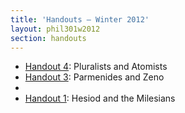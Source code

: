 ```yaml
---
title: 'Handouts — Winter 2012'
layout: phil301w2012
section: handouts
---
```


+   [Handout 4]: Pluralists and Atomists
+   [Handout 3]: Parmenides and Zeno
+   [Handout 2]: Heraclitus
+   [Handout 1]: Hesiod and the Milesians

[Handout 1]: http://files.davidsanson.com/301/1_hesiod_and_milesians-handout.pdf
[Handout 2]: http://files.davidsanson.com/301/2_heraclitus-handout.pdf
[Handout 3]: http://files.davidsanson.com/301/3_parmenides_and_zeno-handout.pdf
[Handout 4]: http://files.davidsanson.com/301/4_pluralists_and_atomists-handout.pdf
